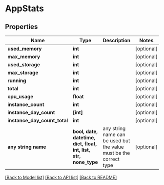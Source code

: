 # AppStats


## Properties
Name | Type | Description | Notes
------------ | ------------- | ------------- | -------------
**used_memory** | **int** |  | [optional] 
**max_memory** | **int** |  | [optional] 
**used_storage** | **int** |  | [optional] 
**max_storage** | **int** |  | [optional] 
**running** | **int** |  | [optional] 
**total** | **int** |  | [optional] 
**cpu_usage** | **float** |  | [optional] 
**instance_count** | **int** |  | [optional] 
**instance_day_count** | **[int]** |  | [optional] 
**instance_day_count_total** | **int** |  | [optional] 
**any string name** | **bool, date, datetime, dict, float, int, list, str, none_type** | any string name can be used but the value must be the correct type | [optional]

[[Back to Model list]](../README.md#documentation-for-models) [[Back to API list]](../README.md#documentation-for-api-endpoints) [[Back to README]](../README.md)


